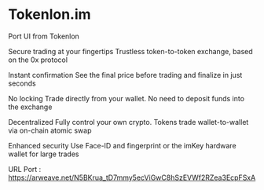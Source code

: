 # Tokenlon.im
Port UI from Tokenlon
 
Secure trading at your fingertips
Trustless token-to-token exchange, based on the 0x protocol

Instant confirmation
See the final price before trading and finalize in just seconds

No locking
Trade directly from your wallet. No need to deposit funds into the exchange

Decentralized
Fully control your own crypto. Tokens trade wallet-to-wallet via on-chain atomic swap

Enhanced security
Use Face-ID and fingerprint or the imKey hardware wallet for large trades

URL Port : https://arweave.net/N5BKrua_tD7mmy5ecViGwC8hSzEVWf2RZea3EcpFSxA
